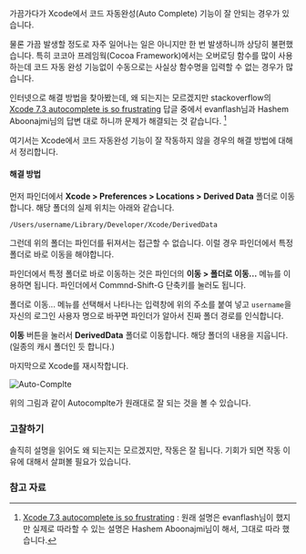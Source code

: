 가끔가다가 Xcode에서 코드 자동완성(Auto Complete) 기능이 잘 안되는 경우가 있습니다. 

물론 가끔 발생할 정도로 자주 일어나는 일은 아니지만 한 번 발생하니까 상당히 불편했습니다. 특히 코코아 프레임웍(Cocoa Framework)에서는 오버로딩 함수를 많이 사용하는데 코드 자동 완성 기능없이 수동으로는 사실상 함수명을 입력할 수 없는 경우가 많습니다. 

인터넷으로 해결 방법을 찾아봤는데, 왜 되는지는 모르겠지만 stackoverflow의 [Xcode 7.3 autocomplete is so frustrating](http://stackoverflow.com/questions/36169099/xcode-7-3-autocomplete-is-so-frustrating) 답글 중에서 evanflash님과 Hashem Aboonajmi님의 답변 대로 하니까 문제가 해결되는 것 같습니다. [^stackoverflow-36169099]

여기서는 Xcode에서 코드 자동완성 기능이 잘 작동하지 않을 경우의 해결 방법에 대해서 정리합니다. 

#### 해결 방법

먼저 파인더에서 **Xcode > Preferences > Locations > Derived Data** 폴더로 이동합니다. 해당 폴더의 실제 위치는 아래와 같습니다. 

```
/Users/username/Library/Developer/Xcode/DerivedData
```

그런데 위의 폴더는 파인더를 뒤져서는 접근할 수 없습니다. 이럴 경우 파인더에서 특정 폴더로 바로 이동을 해야합니다. 

파인더에서 특정 폴더로 바로 이동하는 것은 파인더의 **이동 > 폴더로 이동...** 메뉴를 이용하면 됩니다. 파인더에서 Commnd-Shift-G 단축키를 눌러도 됩니다.

폴더로 이동... 메뉴를 선택해서 나타나는 입력창에 위의 주소를 붙여 넣고 `username`을 자신의 로그인 사용자 명으로 바꾸면 파인더가 알아서 진짜 폴더 경로를 인식합니다.

**이동** 버튼을 눌러서 **DerivedData** 폴더로 이동합니다. 해당 폴더의 내용을 지웁니다. (일종의 캐시 폴더인 듯 합니다.) 

마지막으로 Xcode를 재시작합니다. 

![Auto-Complte](../assets/Xcode/auto-complete.jpg)

위의 그림과 같이 Autocomplte가 원래대로 잘 되는 것을 볼 수 있습니다. 

### 고찰하기

솔직히 설명을 읽어도 왜 되는지는 모르겠지만, 작동은 잘 됩니다. 기회가 되면 작동 이유에 대해서 살펴볼 필요가 있습니다.

### 참고 자료

[^stackoverflow-36169099]: [Xcode 7.3 autocomplete is so frustrating](http://stackoverflow.com/questions/36169099/xcode-7-3-autocomplete-is-so-frustrating) : 원래 설명은 evanflash님이 했지만 실제로 따라할 수 있는 설명은 Hashem Aboonajmi님이 해서, 그대로 따라 했습니다.